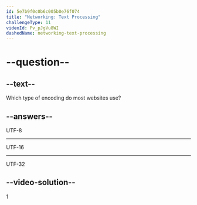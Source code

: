 ```yaml
---
id: 5e7b9f0c0b6c005b0e76f074
title: "Networking: Text Processing"
challengeType: 11
videoId: Pv_pJgVu8WI
dashedName: networking-text-processing
---
```


# --question--

## --text--

Which type of encoding do most websites use?

## --answers--

UTF-8

---

UTF-16

---

UTF-32

## --video-solution--

1
